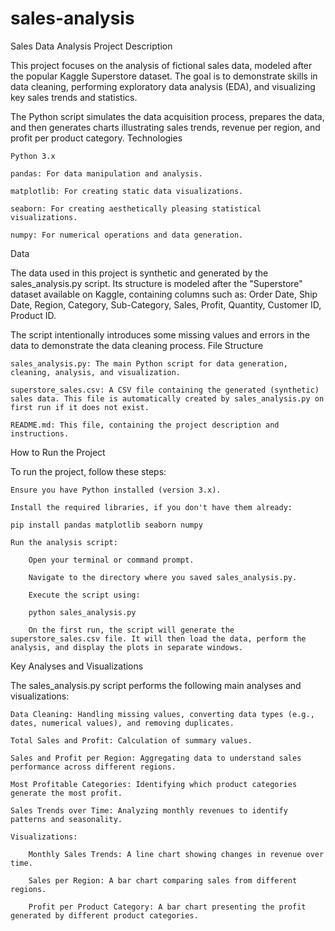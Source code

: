 # sales-analysis
Sales Data Analysis
Project Description

This project focuses on the analysis of fictional sales data, modeled after the popular Kaggle Superstore dataset. The goal is to demonstrate skills in data cleaning, performing exploratory data analysis (EDA), and visualizing key sales trends and statistics.

The Python script simulates the data acquisition process, prepares the data, and then generates charts illustrating sales trends, revenue per region, and profit per product category.
Technologies

    Python 3.x

    pandas: For data manipulation and analysis.

    matplotlib: For creating static data visualizations.

    seaborn: For creating aesthetically pleasing statistical visualizations.

    numpy: For numerical operations and data generation.

Data

The data used in this project is synthetic and generated by the sales_analysis.py script. Its structure is modeled after the "Superstore" dataset available on Kaggle, containing columns such as: Order Date, Ship Date, Region, Category, Sub-Category, Sales, Profit, Quantity, Customer ID, Product ID.

The script intentionally introduces some missing values and errors in the data to demonstrate the data cleaning process.
File Structure

    sales_analysis.py: The main Python script for data generation, cleaning, analysis, and visualization.

    superstore_sales.csv: A CSV file containing the generated (synthetic) sales data. This file is automatically created by sales_analysis.py on first run if it does not exist.

    README.md: This file, containing the project description and instructions.

How to Run the Project

To run the project, follow these steps:

    Ensure you have Python installed (version 3.x).

    Install the required libraries, if you don't have them already:

    pip install pandas matplotlib seaborn numpy

    Run the analysis script:

        Open your terminal or command prompt.

        Navigate to the directory where you saved sales_analysis.py.

        Execute the script using:

        python sales_analysis.py

        On the first run, the script will generate the superstore_sales.csv file. It will then load the data, perform the analysis, and display the plots in separate windows.

Key Analyses and Visualizations

The sales_analysis.py script performs the following main analyses and visualizations:

    Data Cleaning: Handling missing values, converting data types (e.g., dates, numerical values), and removing duplicates.

    Total Sales and Profit: Calculation of summary values.

    Sales and Profit per Region: Aggregating data to understand sales performance across different regions.

    Most Profitable Categories: Identifying which product categories generate the most profit.

    Sales Trends over Time: Analyzing monthly revenues to identify patterns and seasonality.

    Visualizations:

        Monthly Sales Trends: A line chart showing changes in revenue over time.

        Sales per Region: A bar chart comparing sales from different regions.

        Profit per Product Category: A bar chart presenting the profit generated by different product categories.